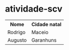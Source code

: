 # atividade-scv

<table>
  <tr>
    <th>Nome</th>
    <th>Cidade natal</th>
  </tr>
  <tr>
    <td>Rodrigo</td>
    <td>Maceio</td>
  <tr>
  <tr>
    <td>Augusto</td>
    <td>Garanhuns</td>
  </tr>
</table>
